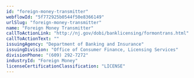 ```yaml
---
id: "foreign-money-transmitter"
webflowId: "5f772925b0544f50e8366149"
urlSlug: "foreign-money-transmitter"
name: "Foreign Money Transmitter"
callToActionLink: "http://nj.gov/dobi/banklicensing/formontrans.html"
callToActionText: ""
issuingAgency: "Department of Banking and Insurance"
issuingDivision: "Office of Consumer Finance, Licensing Services"
divisionPhone: "(609) 292-7272"
industryId: "Foreign Money"
licenseCertificationClassification: "LICENSE"
---
```

